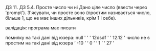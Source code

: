 ДЗ 11. ДЗ 5.4. Просте число чи ні
Дано ціле число (ввести через 'prompt'). З'ясувати, чи просте воно (простим називається число, більше 1, що не має інших дільників, крім 1 і себе).

валідація: програма має писати

помилку на такі дані від юзера:
null
'   '
' 12dsdf '
' 12.12 '
число не є простим на такі дані від юзера
‘ -10   ’
‘   0  ’
‘   1   ’
‘   27   ’
